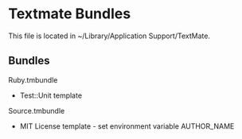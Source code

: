 # Textmate Bundles

This file is located in ~/Library/Application Support/TextMate.

## Bundles

Ruby.tmbundle

  * Test::Unit template

Source.tmbundle

  * MIT License template - set environment variable AUTHOR_NAME